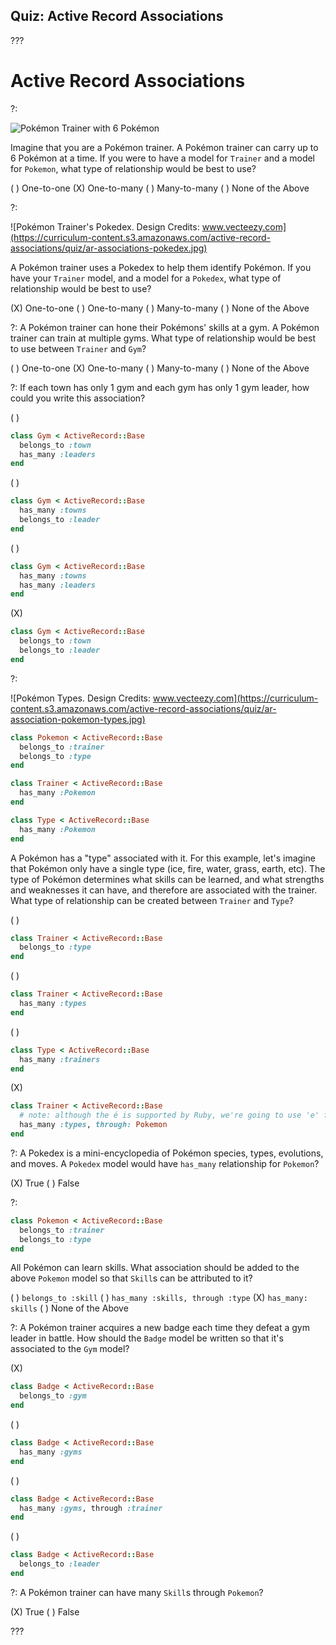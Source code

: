 ## Quiz: Active Record Associations

???

# Active Record Associations

?:

![Pokémon Trainer with 6 Pokémon](https://curriculum-content.s3.amazonaws.com/active-record-associations/quiz/ar-associations-pokemon.jpg)

Imagine that you are a Pokémon trainer. A Pokémon trainer can carry up to 6 Pokémon at a time. If you were to have a model for `Trainer` and a model for `Pokemon`, what type of relationship would be best to use?

( ) One-to-one (X) One-to-many ( ) Many-to-many ( ) None of the Above

?:

![Pokémon Trainer's Pokedex. Design Credits: www.vecteezy.com](https://curriculum-content.s3.amazonaws.com/active-record-associations/quiz/ar-associations-pokedex.jpg)

A Pokémon trainer uses a Pokedex to help them identify Pokémon. If you have your `Trainer` model, and a model for a `Pokedex`, what type of relationship would be best to use?

(X) One-to-one ( ) One-to-many ( ) Many-to-many ( ) None of the Above

?: A Pokémon trainer can hone their Pokémons' skills at a gym. A Pokémon trainer can train at multiple gyms. What type of relationship would be best to use between `Trainer` and `Gym`?

( ) One-to-one (X) One-to-many ( ) Many-to-many ( ) None of the Above

?: If each town has only 1 gym and each gym has only 1 gym leader, how could you write this association?

( )
```ruby
class Gym < ActiveRecord::Base
  belongs_to :town
  has_many :leaders
end
```
( )
```ruby
class Gym < ActiveRecord::Base
  has_many :towns
  belongs_to :leader
end
```
( )
```ruby
class Gym < ActiveRecord::Base
  has_many :towns
  has_many :leaders
end
```
(X)
```ruby
class Gym < ActiveRecord::Base
  belongs_to :town
  belongs_to :leader
end
```

?:

![Pokémon Types. Design Credits: www.vecteezy.com](https://curriculum-content.s3.amazonaws.com/active-record-associations/quiz/ar-association-pokemon-types.jpg)


```ruby
class Pokemon < ActiveRecord::Base
  belongs_to :trainer
  belongs_to :type
end

class Trainer < ActiveRecord::Base
  has_many :Pokemon
end

class Type < ActiveRecord::Base
  has_many :Pokemon
end
```

A Pokémon has a "type" associated with it. For this example, let's imagine that Pokémon only have a single type (ice, fire, water, grass, earth, etc). The type of Pokémon determines what skills can be learned, and what strengths and weaknesses it can have, and therefore are associated with the trainer. What type of relationship can be created between `Trainer` and `Type`?

( )
```ruby
class Trainer < ActiveRecord::Base
  belongs_to :type
end
```
( )
```ruby
class Trainer < ActiveRecord::Base
  has_many :types
end
```
( )
```ruby
class Type < ActiveRecord::Base
  has_many :trainers
end
```
(X)
```ruby
class Trainer < ActiveRecord::Base
  # note: although the é is supported by Ruby, we're going to use 'e' for the sake of simplicity
  has_many :types, through: Pokemon
end
```

?: A Pokedex is a mini-encyclopedia of Pokémon species, types, evolutions, and moves. A `Pokedex` model would have `has_many` relationship for `Pokemon`?

(X) True ( ) False

?:

```ruby
class Pokemon < ActiveRecord::Base
  belongs_to :trainer
  belongs_to :type
end
```

All Pokémon can learn skills. What association should be added to the above `Pokemon` model so that `Skill`s can be attributed to it?

( ) `belongs_to :skill` ( ) `has_many :skills, through :type` (X) `has_many: skills` ( ) None of the Above

?: A Pokémon trainer acquires a new badge each time they defeat a gym leader in battle. How should the `Badge` model be written so that it's associated to the `Gym` model?

(X)
```ruby
class Badge < ActiveRecord::Base
  belongs_to :gym
end
```
( )
```ruby
class Badge < ActiveRecord::Base
  has_many :gyms
end
```
( )
```ruby
class Badge < ActiveRecord::Base
  has_many :gyms, through :trainer
end
```
( )
```ruby
class Badge < ActiveRecord::Base
  belongs_to :leader
end
```

?: A Pokémon trainer can have many `Skill`s through `Pokemon`?

(X) True ( ) False

???
